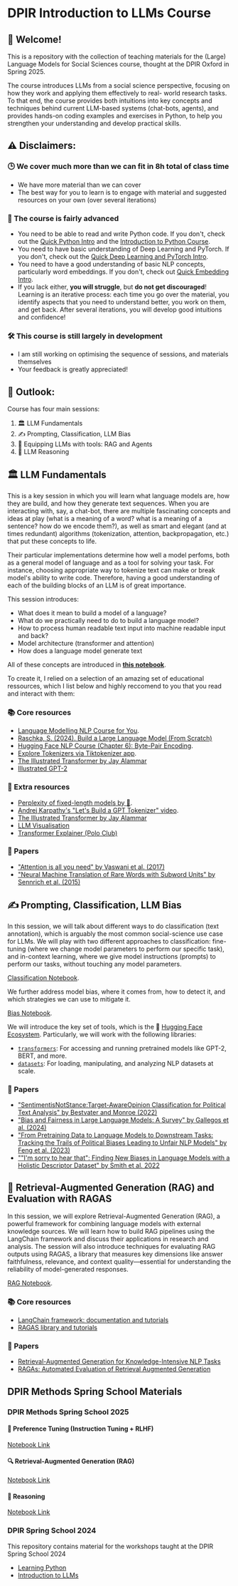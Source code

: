 # DPIR Introduction to LLMs Course

## 👋 Welcome! 
This is a repository with the collection of teaching materials for the (Large) Language Models for Social Sciences course, thought at the DPIR Oxford in Spring 2025.

The course introduces LLMs from a social science perspective, focusing on how they work and applying them effectively to real-
world research tasks. To that end, the course provides both intuitions into key concepts and techniques behind current LLM-based systems (chat-bots, agents), and provides hands-on coding examples and exercises in Python, to help you strengthen your understanding and develop practical skills. 

## ⚠️ Disclaimers: 

### 🕒 We cover much more than we can fit in 8h total of class time 

- We have more material than we can cover 
- The best way for you to learn is to engage with material and suggested resources on your own (over several iterations)

### 🤔 The course is fairly advanced

- You need to be able to read and write Python code. If you don't, check out the [Quick Python Intro](https://github.com/antndlcrx/Intro-to-LLMs-DPIR/blob/main/preliminaries/quick_python_intro.ipynb) and the [Introduction to Python Course](https://github.com/antndlcrx/Intro-to-Python-DPIR).
- You need to have basic understanding of Deep Learning and PyTorch. If you don't, check out the [Quick Deep Learning and PyTorch Intro](https://github.com/antndlcrx/Intro-to-LLMs-DPIR/blob/main/preliminaries/quick_dl_torch_intro.ipynb). 
- You need to have a good understanding of basic NLP concepts, particularly word embeddings. If you don't, check out [Quick Embedding Intro](https://github.com/antndlcrx/Intro-to-LLMs-DPIR/blob/main/preliminaries/quick_embedding_intro.ipynb).
- If you lack either, **you will struggle**, but **do not get discouraged**! Learning is an iterative process: each time you go over the material, you identify aspects that you need to understand better, you work on them, and get back. After several iterations, you will develop good intuitions and confidence! 

### 🛠️ This course is still largely in development 

- I am still working on optimising the sequence of sessions, and materials themselves 
- Your feedback is greatly appreciated! 

## 🔭 Outlook: 

Course has four main sessions: 

1. 🏛️ LLM Fundamentals 
2. ✍️ Prompting, Classification, LLM Bias
3. 🧰 Equipping LLMs with tools: RAG and Agents 
4. 🧩 LLM Reasoning
 

## 🏛️ LLM Fundamentals 

This is a key session in which you will learn what language models are, how they are build, and how they generate text sequences. When you are interacting with, say, a chat-bot, there are multiple fascinating concepts and ideas at play (what is a meaning of a word? what is a meaning of a sentence? how do we encode them?), as well as smart and elegant (and at times redundant) algorithms (tokenization, attention, backpropagation, etc.) that put these concepts to life.

Their particular implementations determine how well a model perfoms, both as a general model of language and as a tool for solving your task. For instance, choosing appropriate way to tokenize text can make or break model's ability to write code. Therefore, having a good understanding of each of the building blocks of an LLM is of great importance. 

This session introduces: 
- What does it mean to build a model of a language? 
- What do we practically need to do to build a language model?
- How to process human readable text input into machine readable input and back?
- Model architecture (transformer and attention)
- How does a language model generate text 

All of these concepts are introduced in [**this notebook**](https://colab.research.google.com/drive/1YWB9K0iPn9A-HTW1Dw93UKiINodFFVI5?usp=sharing). 

To create it, I relied on a selection of an amazing set of educational ressources, which I list below and highly reccomend to you that you read and interact with them: 

### 📚 Core resources 

- [Language Modelling NLP Course for You](https://lena-voita.github.io/nlp_course/language_modeling.html).
- [Raschka, S. (2024). Build a Large Language Model (From Scratch)](https://learning.oreilly.com/library/view/build-a-large/9781633437166/) 
- [Hugging Face NLP Course (Chapter 6): Byte-Pair Encoding](https://huggingface.co/learn/nlp-course/en/chapter6/5).
- [Explore Tokenizers via Tiktokenizer app](https://tiktokenizer.vercel.app/).
- [The Illustrated Transformer by Jay Alammar](https://jalammar.github.io/illustrated-transformer/)
- [Illustrated GPT-2](https://jalammar.github.io/illustrated-gpt2/)


### 🧠 Extra resources 
- [Perplexity of fixed-length models
by 🤗](https://huggingface.co/docs/transformers/en/perplexity).
- [Andrej Karpathy's "Let's Build a GPT Tokenizer" video](https://www.youtube.com/watch?v=zduSFxRajkE).
- [The Illustrated Transformer by Jay Alammar](https://jalammar.github.io/illustrated-transformer/)
- [LLM Visualisation](https://bbycroft.net/llm)
- [Transformer Explainer (Polo Club)](https://poloclub.github.io/transformer-explainer/)

### 📄 Papers 

- ["Attention is all you need" by Vaswani et al. (2017)](https://proceedings.neurips.cc/paper/2017/file/3f5ee243547dee91fbd053c1c4a845aa-Paper.pdf)
- ["Neural Machine Translation of Rare Words with Subword Units"
by Sennrich et al. (2015)](https://arxiv.org/abs/1508.07909)

## ✍️ Prompting, Classification, LLM Bias

In this session, we will talk about different ways to do classification (text annotation), which is arguably the most common social-science use case for LLMs. 
We will play with two different approaches to classification: fine-tuning (where we change model parameters to perform our specific task), and in-context learning, where we give model instructions (prompts) to perform our tasks, without touching any model parameters. 

[Classification Notebook](https://colab.research.google.com/drive/1cjm1nVQo6xa5KlJKJbiHUDwl-XsGtR71?usp=sharing).

We further address model bias, where it comes from, how to detect it, and which strategies we can use to mitigate it. 

[Bias Notebook](https://colab.research.google.com/drive/1ijNbhEaj_f-3Tg3MHuqcdLxXtmy2yj6w?usp=sharing).

We will introduce the key set of tools, which is the 🤗 [Hugging Face Ecosystem](https://huggingface.co/).
Particularly, we will work with the following libraries: 
- [`transformers`](https://github.com/huggingface/transformers): For accessing and running pretrained models like GPT-2, BERT, and more.  
- [`datasets`](https://huggingface.co/docs/datasets): For loading, manipulating, and analyzing NLP datasets at scale. 


### 📄 Papers

- ["SentimentisNotStance:Target-AwareOpinion
 Classification for Political Text Analysis" by Bestvater and Monroe (2022)](https://www.cambridge.org/core/services/aop-cambridge-core/content/view/743A9DD62DF3F2F448E199BDD1C37C8D/S1047198722000109a.pdf/sentiment-is-not-stance-target-aware-opinion-classification-for-political-text-analysis.pdf) 
- ["Bias and Fairness in Large Language Models: A Survey" by Gallegos et al. (2024)](https://aclanthology.org/2024.cl-3.8/)
- ["From Pretraining Data to Language Models to Downstream Tasks: Tracking the Trails of Political Biases Leading to Unfair NLP Models" by Feng et al. (2023)](https://arxiv.org/pdf/2305.08283.pdf)
- [""I'm sorry to hear that": Finding New Biases in Language Models with a Holistic Descriptor Dataset" by Smith et al. 2022](https://arxiv.org/abs/2205.09209)


## 🔎 Retrieval-Augmented Generation (RAG) and Evaluation with RAGAS

In this session, we will explore Retrieval-Augmented Generation (RAG), a powerful framework for combining language models with external knowledge sources. We will learn how to build RAG pipelines using the LangChain framework and discuss their applications in research and analysis. The session will also introduce techniques for evaluating RAG outputs using RAGAS, a library that measures key dimensions like answer faithfulness, relevance, and context quality—essential for understanding the reliability of model-generated responses.

[RAG Notebook](https://colab.research.google.com/drive/1AqmADxZYeOtsFNrskiJFuit9w3Dtiil-?usp=sharing).

### 📚 Core resources 
- [LangChain framework: documentation and tutorials](https://www.langchain.com/)
- [RAGAS library and tutorials](https://docs.ragas.io/en/stable/)

### 📄 Papers 

- [Retrieval-Augmented Generation for Knowledge-Intensive NLP Tasks](https://arxiv.org/abs/2005.11401)
- [RAGAs: Automated Evaluation of Retrieval Augmented Generation](https://aclanthology.org/2024.eacl-demo.16/)




## DPIR Methods Spring School Materials 

### DPIR Methods Spring School 2025

#### 🧠 Preference Tuning (Instruction Tuning + RLHF)  

[Notebook Link](https://colab.research.google.com/drive/1ijNbhEaj_f-3Tg3MHuqcdLxXtmy2yj6w?usp=sharing)

#### 🔍 Retrieval-Augmented Generation (RAG)  

[Notebook Link](https://colab.research.google.com/drive/1AqmADxZYeOtsFNrskiJFuit9w3Dtiil-?usp=sharing)

#### 🧠 Reasoning  

[Notebook Link](https://colab.research.google.com/drive/1nnm1R7rdIRt1iKvBKFqzKv5HlNelYTul?usp=sharing)


### DPIR Spring School 2024
This repository contains material for the workshops taught at the DPIR Spring School 2024

- [Learning Python](https://github.com/antndlcrx/oss_2024/blob/main/tutorials/oss_python_intro.ipynb)
- [Introduction to LLMs](https://github.com/antndlcrx/oss_2024/blob/main/tutorials/oss_python_intro.ipynb)
